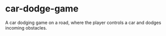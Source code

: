 # car-dodge-game
A car dodging game on a road, where the player controls a car and dodges incoming obstacles.
